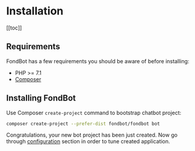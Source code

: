 # Installation

[[toc]]

## Requirements

FondBot has a few requirements you should be aware of before installing:

* PHP >= 7.1 
* [Composer](https://getcomposer.org)

## Installing FondBot

Use Composer `create-project` command to bootstrap chatbot project:

```bash
composer create-project --prefer-dist fondbot/fondbot bot
```

Congratulations, your new bot project has been just created. Now go through [configuration](/guide/configuration.md) section in order to tune created application.

